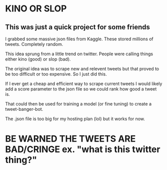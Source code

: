 # KINO OR SLOP
## This was just a quick project for some friends

I grabbed some massive json files from Kaggle. 
These stored millions of tweets. Completely random.

This idea sprung from a little trend on twitter. People were calling things
either kino (good) or slop (bad).

The original idea was to scrape new and relevent tweets but that proved to be 
too difficult or too expensive. So I just did this. 

If I ever get a cheap and efficient way to scrape current tweets I would likely
add a score parameter to the json file so we could rank how good a tweet is. 

That could then be used for training a model (or fine tuning) to create a tweet-banger-bot.


The .json file is too big for my hosting plan (lol) but it works for now. 

# BE WARNED THE TWEETS ARE BAD/CRINGE ex. "what is this twitter thing?"
